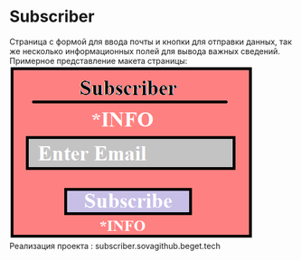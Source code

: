 # Subscriber
Страница с формой для ввода почты и кнопки для отправки данных,
так же несколько информационных полей для вывода важных сведений.
Примерное представление макета страницы:
<img src="maket.png" alt="Макет">
Реализация проекта : <a>subscriber.sovagithub.beget.tech</a>
